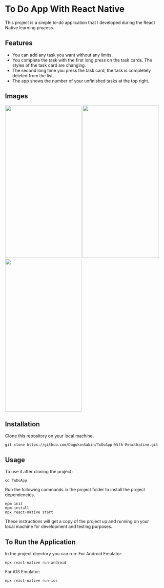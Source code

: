 # To Do App With React Native

This project is a simple to-do application that I developed during the React Native learning process. 

## Features
- You can add any task you want without any limits. 
- You complete the task with the first long press on the task cards. The styles of the task card are changing. 
- The second long time you press the task card, the task is completely deleted from the list. 
- The app shows the number of your unfinished tasks at the top right. 

## Images
<img src="https://user-images.githubusercontent.com/86911611/162304596-8ae48a08-6cf5-48ce-8c14-02a4b28115b7.png" width="250" height="500" /><img/>
<img src="https://user-images.githubusercontent.com/86911611/162305295-a28f111e-ab94-46c5-916a-18d7cac5238c.png" width="250" height="500" /><img/>
<img src="https://user-images.githubusercontent.com/86911611/162305469-253e3ace-f2a5-4259-8224-544fecef6ae3.png" width="250" height="500" /><img/>


## Installation
Clone this repository on your local machine.

```
git clone https://github.com/DogukanSakin/ToDoApp-With-ReactNative.git
```

## Usage
To use it after cloning the project:
```
cd ToDoApp
```

Run the following commands in the project folder to install the project dependencies.

```
npm init
npm install
npx react-native start
```
These instructions will get a copy of the project up and running on your local machine for development and testing purposes.

## To Run the Application
In the project directory you can run:
For Android Emulator:
```
npx react-native run-android
```
For iOS Emulator:
```
npx react-native run-ios
```
